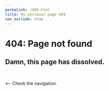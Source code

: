```yaml
---
permalink: /404.html
title: My personal page 404
nav_exclude: true
---
```


# 404: Page not found

## Damn, this page has dissolved.

<br />

<-- Check the navigation.
